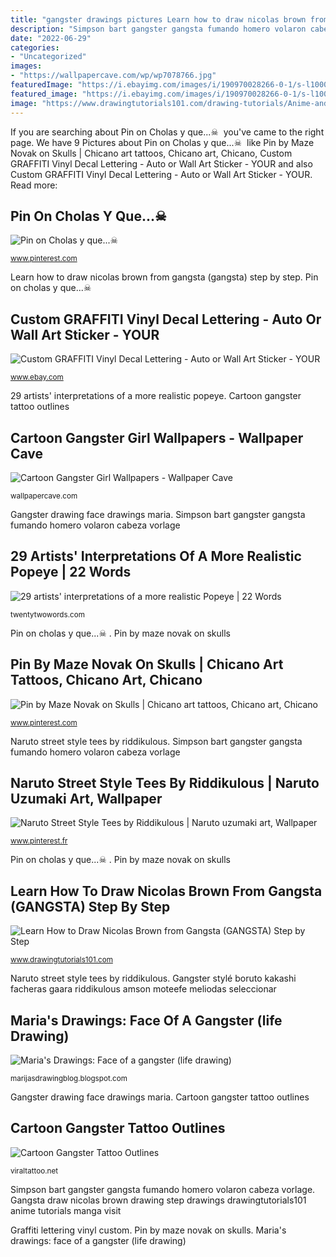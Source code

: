 ```yaml
---
title: "gangster drawings pictures Learn how to draw nicolas brown from gangsta (gangsta) step by step"
description: "Simpson bart gangster gangsta fumando homero volaron cabeza vorlage"
date: "2022-06-29"
categories:
- "Uncategorized"
images:
- "https://wallpapercave.com/wp/wp7078766.jpg"
featuredImage: "https://i.ebayimg.com/images/i/190970028266-0-1/s-l1000.jpg"
featured_image: "https://i.ebayimg.com/images/i/190970028266-0-1/s-l1000.jpg"
image: "https://www.drawingtutorials101.com/drawing-tutorials/Anime-and-Manga/GANGSTA/nicolas-brown/how-to-draw-Nicolas-Brown-from-Gangsta-step-0.png"
---
```


If you are searching about Pin on Cholas y que...☠ ️ you've came to the right page. We have 9 Pictures about Pin on Cholas y que...☠ ️ like Pin by Maze Novak on Skulls | Chicano art tattoos, Chicano art, Chicano, Custom GRAFFITI Vinyl Decal Lettering - Auto or Wall Art Sticker - YOUR and also Custom GRAFFITI Vinyl Decal Lettering - Auto or Wall Art Sticker - YOUR. Read more:

## Pin On Cholas Y Que...☠ ️

![Pin on Cholas y que...☠ ️](https://i.pinimg.com/736x/c0/b6/20/c0b6201c69ec2c80519d93c7fac84d12--chola-style-chicano-art.jpg "Custom graffiti vinyl decal lettering")

<small>www.pinterest.com</small>

Learn how to draw nicolas brown from gangsta (gangsta) step by step. Pin on cholas y que...☠ ️

## Custom GRAFFITI Vinyl Decal Lettering - Auto Or Wall Art Sticker - YOUR

![Custom GRAFFITI Vinyl Decal Lettering - Auto or Wall Art Sticker - YOUR](https://i.ebayimg.com/images/i/190970028266-0-1/s-l1000.jpg "Custom graffiti vinyl decal lettering")

<small>www.ebay.com</small>

29 artists&#039; interpretations of a more realistic popeye. Cartoon gangster tattoo outlines

## Cartoon Gangster Girl Wallpapers - Wallpaper Cave

![Cartoon Gangster Girl Wallpapers - Wallpaper Cave](https://wallpapercave.com/wp/wp7078766.jpg "Naruto street style tees by riddikulous")

<small>wallpapercave.com</small>

Gangster drawing face drawings maria. Simpson bart gangster gangsta fumando homero volaron cabeza vorlage

## 29 Artists&#039; Interpretations Of A More Realistic Popeye | 22 Words

![29 artists&#039; interpretations of a more realistic Popeye | 22 Words](http://static.twentytwowords.com/wp-content/uploads/More-Realistic-Popeye-17.jpg "Cartoon gangster girl wallpapers")

<small>twentytwowords.com</small>

Pin on cholas y que...☠ ️. Pin by maze novak on skulls

## Pin By Maze Novak On Skulls | Chicano Art Tattoos, Chicano Art, Chicano

![Pin by Maze Novak on Skulls | Chicano art tattoos, Chicano art, Chicano](https://i.pinimg.com/736x/35/97/0e/35970e3f0942ba6d3efb35b27e22155e.jpg "Learn how to draw nicolas brown from gangsta (gangsta) step by step")

<small>www.pinterest.com</small>

Naruto street style tees by riddikulous. Simpson bart gangster gangsta fumando homero volaron cabeza vorlage

## Naruto Street Style Tees By Riddikulous | Naruto Uzumaki Art, Wallpaper

![Naruto Street Style Tees by Riddikulous | Naruto uzumaki art, Wallpaper](https://i.pinimg.com/736x/51/5c/1c/515c1c303163262b18571ce80c3ab901.jpg "Pin by maze novak on skulls")

<small>www.pinterest.fr</small>

Pin on cholas y que...☠ ️. Pin by maze novak on skulls

## Learn How To Draw Nicolas Brown From Gangsta (GANGSTA) Step By Step

![Learn How to Draw Nicolas Brown from Gangsta (GANGSTA) Step by Step](https://www.drawingtutorials101.com/drawing-tutorials/Anime-and-Manga/GANGSTA/nicolas-brown/how-to-draw-Nicolas-Brown-from-Gangsta-step-0.png "Maria&#039;s drawings: face of a gangster (life drawing)")

<small>www.drawingtutorials101.com</small>

Naruto street style tees by riddikulous. Gangster stylé boruto kakashi facheras gaara riddikulous amson moteefe meliodas seleccionar

## Maria&#039;s Drawings: Face Of A Gangster (life Drawing)

![Maria&#039;s Drawings: Face of a gangster (life drawing)](https://3.bp.blogspot.com/-jMiar8tSW_A/TsLuav-wYxI/AAAAAAAAAdE/OG4T2_DCjy0/s1600/IMG_4999.JPG "Chola cholas chicano cholos cholo estilo angeles los gangsta desmadres crazy chica drawings chicana")

<small>marijasdrawingblog.blogspot.com</small>

Gangster drawing face drawings maria. Cartoon gangster tattoo outlines

## Cartoon Gangster Tattoo Outlines

![Cartoon Gangster Tattoo Outlines](https://i.pinimg.com/564x/92/80/63/928063c206d8e4d993bd2a4730e04bb6.jpg "Chola cholas chicano cholos cholo estilo angeles los gangsta desmadres crazy chica drawings chicana")

<small>viraltattoo.net</small>

Simpson bart gangster gangsta fumando homero volaron cabeza vorlage. Gangsta draw nicolas brown drawing step drawings drawingtutorials101 anime tutorials manga visit

Graffiti lettering vinyl custom. Pin by maze novak on skulls. Maria&#039;s drawings: face of a gangster (life drawing)
